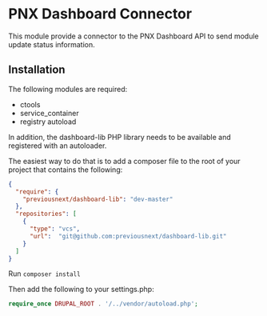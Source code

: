 # PNX Dashboard Connector

This module provide a connector to the PNX Dashboard API to send module update
status information.

## Installation

The following modules are required:

* ctools
* service_container
* registry autoload

In addition, the dashboard-lib PHP library needs to be available and registered
with an autoloader.

The easiest way to do that is to add a composer file to the root of your project
that contains the following:

```json
{
  "require": {
    "previousnext/dashboard-lib": "dev-master"
  },
  "repositories": [
    {
      "type": "vcs",
      "url":  "git@github.com:previousnext/dashboard-lib.git"
    }
  ]
}
```

Run `composer install`

Then add the following to your settings.php:

```php
require_once DRUPAL_ROOT . '/../vendor/autoload.php';
```
